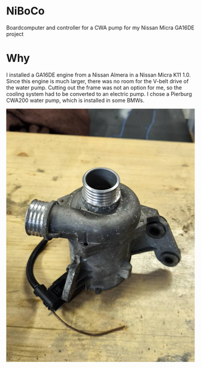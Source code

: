 # NiBoCo
Boardcomputer and controller for a CWA pump for my Nissan Micra GA16DE project

# Why
I installed a GA16DE engine from a Nissan Almera in a Nissan Micra K11 1.0. Since this engine is much larger, there was no room for the V-belt drive of the water pump. Cutting out the frame was not an option for me, so the cooling system had to be converted to an electric pump. I chose a Pierburg CWA200 water pump, which is installed in some BMWs.

![NiBoCo](MEDIA/CWA200pump.jpg)
